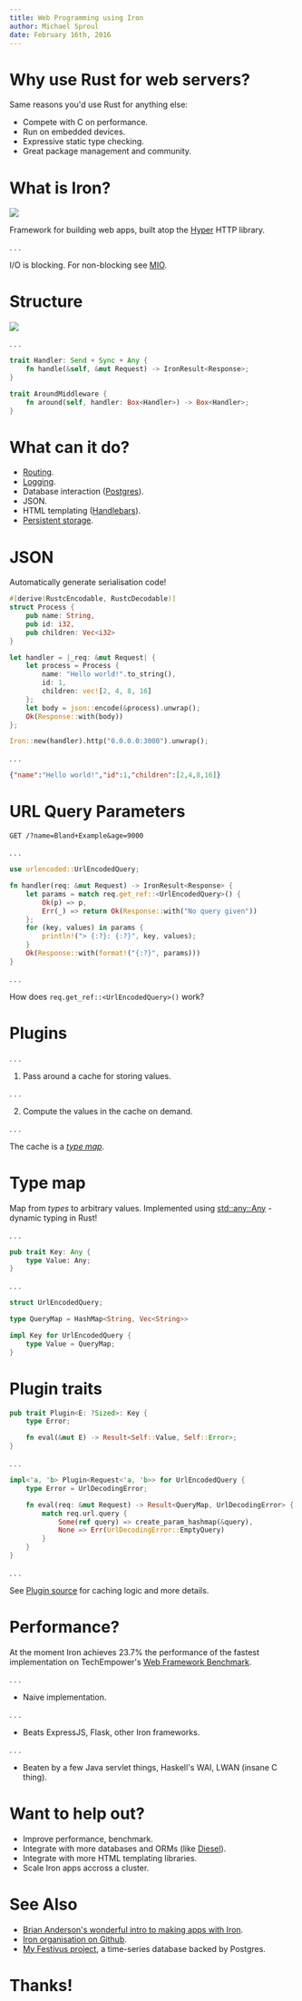 ```yaml
---
title: Web Programming using Iron
author: Michael Sproul
date: February 16th, 2016
---
```


# Why use Rust for web servers?

Same reasons you'd use Rust for anything else:

* Compete with C on performance.
* Run on embedded devices.
* Expressive static type checking.
* Great package management and community.

# What is Iron?

![](images/iron.png)

Framework for building web apps, built atop the [Hyper][] HTTP library.

. . .

I/O is blocking. For non-blocking see [MIO][mio].


# Structure

![](images/middleware_web.svg)

. . .

```rust
trait Handler: Send + Sync + Any {
    fn handle(&self, &mut Request) -> IronResult<Response>;
}

trait AroundMiddleware {
    fn around(self, handler: Box<Handler>) -> Box<Handler>;
}
```

# What can it do?

* [Routing][].
* [Logging][].
* Database interaction ([Postgres][]).
* JSON.
* HTML templating ([Handlebars][]).
* [Persistent storage][].

# JSON

Automatically generate serialisation code!

```rust
#[derive(RustcEncodable, RustcDecodable)]
struct Process {
    pub name: String,
    pub id: i32,
    pub children: Vec<i32>
}

let handler = |_req: &mut Request| {
    let process = Process {
        name: "Hello world!".to_string(),
        id: 1,
        children: vec![2, 4, 8, 16]
    };
    let body = json::encode(&process).unwrap();
    Ok(Response::with(body))
};

Iron::new(handler).http("0.0.0.0:3000").unwrap();
```

. . .

```json
{"name":"Hello world!","id":1,"children":[2,4,8,16]}
```

# URL Query Parameters

```
GET /?name=Bland+Example&age=9000
```

. . .

```rust
use urlencoded::UrlEncodedQuery;

fn handler(req: &mut Request) -> IronResult<Response> {
    let params = match req.get_ref::<UrlEncodedQuery>() {
        Ok(p) => p,
        Err(_) => return Ok(Response::with("No query given"))
    };
    for (key, values) in params {
        println!("> {:?}: {:?}", key, values);
    }
    Ok(Response::with(format!("{:?}", params)))
}
```

. . .

How does `req.get_ref::<UrlEncodedQuery>()` work?

# Plugins

. . .

1. Pass around a cache for storing values.

. . .

2. Compute the values in the cache on demand.

. . .

The cache is a [*type map*][TypeMap].

# Type map

Map from *types* to arbitrary values. Implemented using [std::any::Any][Any] - dynamic typing in Rust!

. . .

```rust
pub trait Key: Any {
    type Value: Any;
}
```

. . .

```rust
struct UrlEncodedQuery;

type QueryMap = HashMap<String, Vec<String>>

impl Key for UrlEncodedQuery {
    type Value = QueryMap;
}
```

# Plugin traits

```rust
pub trait Plugin<E: ?Sized>: Key {
    type Error;

    fn eval(&mut E) -> Result<Self::Value, Self::Error>;
}
```

. . .

```rust
impl<'a, 'b> Plugin<Request<'a, 'b>> for UrlEncodedQuery {
    type Error = UrlDecodingError;

    fn eval(req: &mut Request) -> Result<QueryMap, UrlDecodingError> {
        match req.url.query {
            Some(ref query) => create_param_hashmap(&query),
            None => Err(UrlDecodingError::EmptyQuery)
        }
    }
}
```

. . .

See [Plugin source][] for caching logic and more details.

# Performance?

At the moment Iron achieves 23.7% the performance of the fastest implementation on TechEmpower's
[Web Framework Benchmark][].

. . .

* Naive implementation.

. . .

* Beats ExpressJS, Flask, other Iron frameworks.

. . .

* Beaten by a few Java servlet things, Haskell's WAI, LWAN (insane C thing).

# Want to help out?

* Improve performance, benchmark.
* Integrate with more databases and ORMs (like [Diesel][]).
* Integrate with more HTML templating libraries.
* Scale Iron apps accross a cluster.

# See Also

* [Brian Anderson's wonderful intro to making apps with Iron](https://github.com/brson/httptest).
* [Iron organisation on Github](https://github.com/iron).
* [My Festivus project][festivus], a time-series database backed by Postgres.

# Thanks!

[Routing]: https://github.com/iron/router
[Logging]: https://github.com/iron/logger
[Postgres]: https://github.com/martinsp/iron-postgres-middleware
[Handlebars]: https://github.com/sunng87/handlebars-iron
[Persistent storage]: https://github.com/iron/persistent
[Any]: http://doc.rust-lang.org/std/any/trait.Any.html
[TypeMap]: https://github.com/reem/rust-typemap
[Plugin source]: https://github.com/reem/rust-plugin
[Web Framework Benchmark]: https://www.techempower.com/benchmarks/#section=data-r11&hw=peak&test=json
[mio]: https://github.com/carllerche/mio
[Hyper]: https://github.com/hyperium/hyper
[Diesel]: https://github.com/sgrif/diesel
[festivus]: https://github.com/michaelsproul/festivus
